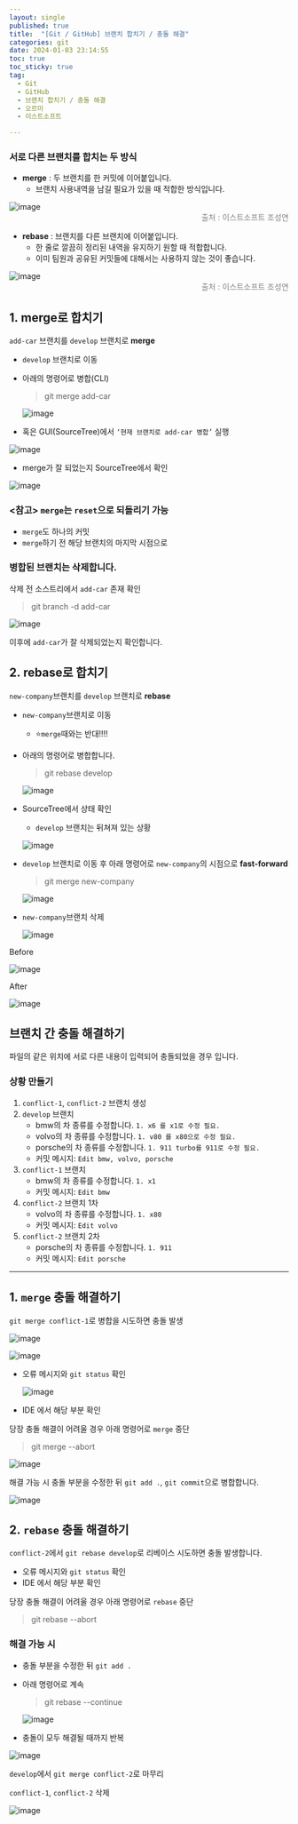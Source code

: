 ```yaml
---
layout: single
published: true
title:  "[Git / GitHub] 브랜치 합치기 / 충돌 해결"
categories: git
date: 2024-01-03 23:14:55
toc: true
toc_sticky: true
tag:   
  - Git
  - GitHub
  - 브랜치 합치기 / 충돌 해결
  - 오르미
  - 이스트소프트

---
```


### **서로 다른 브랜치를 합치는 두 방식**

- **merge** : 두 브랜치를 한 커밋에 이어붙입니다.
    - 브랜치 사용내역을 남길 필요가 있을 때 적합한 방식입니다.

![image](https://github.com/BaxDailyGit/BaxDailyGit/assets/99312529/fa8eb7e0-4d17-4ca9-96e0-57e2cb279156)
<span style="color:gray; display: block; text-align: right;">출처 : 이스트소프트 조성연</span>


- **rebase** : 브랜치를 다른 브랜치에 이어붙입니다.
    - 한 줄로 깔끔히 정리된 내역을 유지하기 원할 때 적합합니다.
    - 이미 팀원과 공유된 커밋들에 대해서는 사용하지 않는 것이 좋습니다.

![image](https://github.com/BaxDailyGit/BaxDailyGit/assets/99312529/21fd8db3-cb16-4212-86d8-4f5b7b3647e4)
<span style="color:gray; display: block; text-align: right;">출처 : 이스트소프트 조성연</span>


## **1. merge로 합치기**

`add-car` 브랜치를 `develop` 브랜치로 **merge**

- `develop` 브랜치로 이동
- 아래의 명령어로 병합(CLI)
    
    > git merge add-car
    > 
    
    ![image](https://github.com/BaxDailyGit/BaxDailyGit/assets/99312529/4d5f4dc2-99da-4bec-bab6-826b4153ac5f)
    
- 혹은 GUI(SourceTree)에서 `‘현재 브랜치로 add-car 병합’` 실행

![image](https://github.com/BaxDailyGit/BaxDailyGit/assets/99312529/be66366d-a1ca-4b79-b765-590aabd2e7b6)

- merge가 잘 되었는지 SourceTree에서 확인

![image](https://github.com/BaxDailyGit/BaxDailyGit/assets/99312529/b313112e-8e97-43ab-b9bb-103fac825bdb)

### <참고> **`merge`는 `reset`으로 되돌리기 가능**

- `merge`도 하나의 커밋
- `merge`하기 전 해당 브랜치의 마지막 시점으로

### **병합된 브랜치는 삭제합니다.**

삭제 전 소스트리에서 `add-car` 존재 확인

> git branch -d add-car
> 

![image](https://github.com/BaxDailyGit/BaxDailyGit/assets/99312529/7bdabcc3-e3f1-45dc-b2d3-174f9a588ae5)

이후에 `add-car`가 잘 삭제되었는지 확인합니다. 

## **2. rebase로 합치기**

`new-company`브랜치를 `develop` 브랜치로 **rebase**

- `new-company`브랜치로 이동
    - ⭐`merge`때와는 반대!!!!

- 아래의 명령어로 병합합니다.
    
    > git rebase develop
    > 
    
    ![image](https://github.com/BaxDailyGit/BaxDailyGit/assets/99312529/6405bedc-6386-456f-9e40-5ecfc1608718)
    
- SourceTree에서 상태 확인
    - `develop` 브랜치는 뒤쳐져 있는 상황
    
    ![image](https://github.com/BaxDailyGit/BaxDailyGit/assets/99312529/3b43d8b2-00a0-4166-b882-1c0e45027a42)
    
- `develop` 브랜치로 이동 후 아래 명령어로 `new-company`의 시점으로 **fast-forward**
    
    > git merge new-company
    > 
    
    ![image](https://github.com/BaxDailyGit/BaxDailyGit/assets/99312529/16b1dc47-9101-44f3-a0a6-43ae6103dab6)
    
- `new-company`브랜치 삭제
    
    ![image](https://github.com/BaxDailyGit/BaxDailyGit/assets/99312529/5e492f08-1a45-4819-8c77-1abd02b09b3f)
    

Before

![image](https://github.com/BaxDailyGit/BaxDailyGit/assets/99312529/384ec363-4d7b-409b-9b54-8bfd207eced5)

After

![image](https://github.com/BaxDailyGit/BaxDailyGit/assets/99312529/34d2c4ee-514e-4c9e-8f3d-9c9bf421f0a5)


## **브랜치 간 충돌 해결하기**

파일의 같은 위치에 서로 다른 내용이 입력되어 충돌되었을 경우 입니다. 

### **상황 만들기**

1. `conflict-1`, `conflict-2` 브랜치 생성
2. `develop` 브랜치
    - bmw의 차 종류를 수정합니다. `1. x6 를 x1로 수정 필요.`
    - volvo의 차 종류를 수정합니다. `1. v80 를 x80으로 수정 필요.`
    - porsche의 차 종류를 수정합니다. `1. 911 turbo를 911로 수정 필요.`
    - 커밋 메시지: `Edit bmw, volvo, porsche`
3. `conflict-1` 브랜치
    - bmw의 차 종류를 수정합니다. `1. x1`
    - 커밋 메시지: `Edit bmw`
4. `conflict-2` 브랜치 1차
    - volvo의 차 종류를 수정합니다. `1. x80`
    - 커밋 메시지: `Edit volvo`
5. `conflict-2` 브랜치 2차
    - porsche의 차 종류를 수정합니다. `1. 911`
    - 커밋 메시지: `Edit porsche`

---

## **1. `merge` 충돌 해결하기**

`git merge conflict-1`로 병합을 시도하면 충돌 발생

![image](https://github.com/BaxDailyGit/BaxDailyGit/assets/99312529/31f6cf0f-af12-4089-a9f4-f530b48db86b)


![image](https://github.com/BaxDailyGit/BaxDailyGit/assets/99312529/71a6d150-15da-4a09-8258-749b3dc69bba)

- 오류 메시지와 `git status` 확인
    
    ![image](https://github.com/BaxDailyGit/BaxDailyGit/assets/99312529/8b19db5d-b3c5-4a54-9ac2-987487aaa3e4)
    
- IDE 에서 해당 부분 확인

당장 충돌 해결이 어려울 경우 아래 명령어로 `merge` 중단

> git merge --abort
> 

![image](https://github.com/BaxDailyGit/BaxDailyGit/assets/99312529/8d10ed9e-667b-49f7-9523-682ed9dcb336)

해결 가능 시 충돌 부분을 수정한 뒤 `git add .`, `git commit`으로 병합합니다.

![image](https://github.com/BaxDailyGit/BaxDailyGit/assets/99312529/daa1fc72-0397-462c-88de-0e957199fb8e)

## **2. `rebase` 충돌 해결하기**

`conflict-2`에서 `git rebase develop`로 리베이스 시도하면 충돌 발생합니다.

- 오류 메시지와 `git status` 확인
- IDE 에서 해당 부분 확인

당장 충돌 해결이 어려울 경우 아래 명령어로 `rebase` 중단

> git rebase --abort
> 

### **해결 가능 시**

- 충돌 부분을 수정한 뒤 `git add .`
- 아래 명령어로 계속
    
    > git rebase --continue
    > 
    
    ![image](https://github.com/BaxDailyGit/BaxDailyGit/assets/99312529/1c39f77a-2f3e-45f6-8d4e-8e217f0848f4)
    
- 충돌이 모두 해결될 때까지 반복

![image](https://github.com/BaxDailyGit/BaxDailyGit/assets/99312529/a4e4346b-a78a-4b28-b23e-65da5b413140)

`develop`에서 `git merge conflict-2`로 마무리

`conflict-1`, `conflict-2` 삭제

![image](https://github.com/BaxDailyGit/BaxDailyGit/assets/99312529/bb581f1d-59e6-4962-b863-43d0e5b9df77)